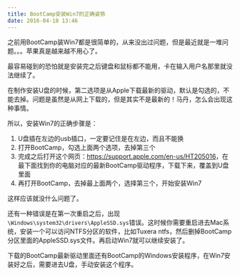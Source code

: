 ```yaml
---
title: BootCamp安装Win7的正确姿势
date: 2016-04-18 13:46
---
```

之前用BootCamp装Win7都是很简单的，从来没出过问题，但是最近就是一堆问题。。。苹果真是越来越不用心了。

最容易碰到的恐怕就是安装完之后键盘和鼠标都不能用，卡在输入用户名那里就没法继续了。

在制作安装U盘的时候，第二选项是从Apple下载最新的驱动，默认是勾选的，不能去掉。问题是虽然是从网上下载的，但是其实不是最新的！马丹，怎么会出现这种事情。

所以，安装Win7的正确步骤是：

1. U盘插在左边的usb插口，一定要记住是在左边，而且不能换
1. 打开BootCamp，勾选上面两个选项，去掉第三个
1. 完成之后打开这个网页：<https://support.apple.com/en-us/HT205016>，在最下面找到你的电脑对应的最新BootCamp驱动程序，下载下来，覆盖到U盘里面
1. 再打开BootCamp，去掉最上面两个，选择第三个，开始安装Win7

这样应该就没什么问题了。

还有一种错误是在第一次重启之后，出现`\Windows\system32\drivers\AppleSSD.sys`错误。这时候你需要重启进去Mac系统，安装一个可以访问NTFS分区的软件，比如Tuxera ntfs，然后删掉BootCamp分区里面的AppleSSD.sys文件。再启动Win7就可以继续安装了。

下载的BootCamp最新驱动里面还有BootCamp的Windows安装程序，在Win7安装好之后，需要进去U盘，手动安装这个程序。